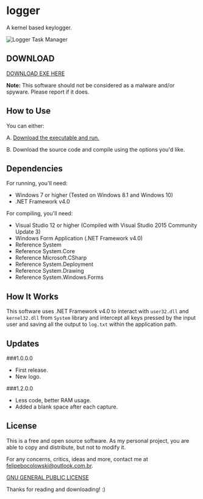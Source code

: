 # logger
A kernel based keylogger.

![Logger Task Manager](https://i.imgur.com/N0JWyxL.png)

## DOWNLOAD

[DOWNLOAD EXE HERE](https://github.com/felipebocolowski/logger/releases/)

**Note:** This software should not be considered as a malware and/or spyware. Please report if it does.

## How to Use

You can either:

A. [Download the executable and run.](https://github.com/felipebocolowski/logger/releases/)

B. Download the source code and compile using the options you'd like.

## Dependencies
For running, you'll need:
* Windows 7 or higher (Tested on Windows 8.1 and Windows 10)
* .NET Framework v4.0

For compiling, you'll need:
* Visual Studio 12 or higher (Compiled with Visual Studio 2015 Community Update 3)
* Windows Form Application (.NET Framework v4.0)
* Reference System
* Reference System.Core
* Reference Microsoft.CSharp
* Reference System.Deployment
* Reference System.Drawing
* Reference System.Windows.Forms

## How It Works

This software uses .NET Framework v4.0 to interact with `user32.dll` and `kernel32.dll` from `System` library and intercept all keys pressed by the input user and saving all the output to `log.txt` within the application path.

## Updates
###1.0.0.0
* First release.
* New logo.

###1.2.0.0
* Less code, better RAM usage.
* Added a blank space after each capture.

## License

This is a free and open source software. As my personal project, you are able to copy and distribute, but not to modify it.

For any concerns, critics, ideas and more, contact me at [felipebocolowski@outlook.com.br](mailto:felipebocolowski@outlook.com.br).

[GNU GENERAL PUBLIC LICENSE](https://github.com/felipebocolowski/logger/blob/master/LICENSE/)

Thanks for reading and downloading! :)
